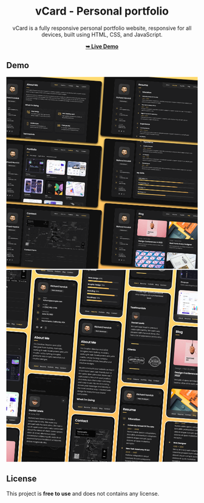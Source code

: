 <div align="center">

# vCard - Personal portfolio

vCard is a fully responsive personal portfolio website, responsive for all devices, built using HTML, CSS, and JavaScript.

 <a href="https://codingstella.github.io/vCard-personal-portfolio/"><strong>➥ Live Demo</strong></a> 
 
 </div>
 
## Demo

![vCard Desktop Demo](./website-demo-image/desktop.png "Desktop Demo")
![vCard Mobile Demo](./website-demo-image/mobile.png "Mobile Demo")


## License

This project is **free to use** and does not contains any license.
